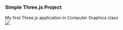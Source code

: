 ### Simple Three.js Project
My first Three.js application in Computer Graphics class  
<img src="https://user-images.githubusercontent.com/75277382/149151207-b9779f8b-b475-45ea-9130-79c63b98085b.gif">
